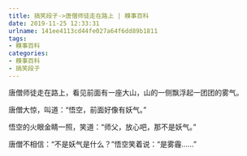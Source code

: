 ```yaml
---
title: 搞笑段子->唐僧师徒走在路上 | 糗事百科
date: 2019-11-25 12:33:31
urlname: 141ee4113cd44fe027a64f6dd89b1811
tags: 
- 糗事百科
categories:
- 糗事百科
- 搞笑段子
---
```

唐僧师徒走在路上，看见前面有一座大山，山的一侧飘浮起一团团的雾气。

唐僧大惊，叫道：“悟空，前面好像有妖气。”

悟空的火眼金睛一照，笑道：“师父，放心吧，那不是妖气。”

唐僧不相信：“不是妖气是什么？”悟空笑着说：“是雾霾……”


